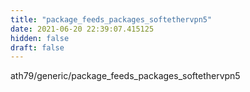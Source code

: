 ```yaml
---
title: "package_feeds_packages_softethervpn5"
date: 2021-06-20 22:39:07.415125
hidden: false
draft: false
---
```


ath79/generic/package_feeds_packages_softethervpn5

